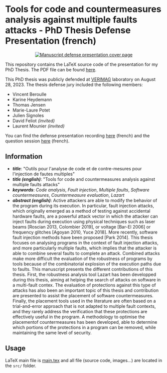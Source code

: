 # Tools for code and countermeasures analysis against multiple faults attacks - PhD Thesis Defense Presentation (french)

<p align="center">
  <a href="phd-thesis-defense-fr.pdf"><img src="cover.png" title="Manuscript defense presentation cover page"></a>
</p>

This repository contains the LaTeX source code of the presentation for my PhD Thesis.
The PDF file can be found [here](phd-thesis-manuscript-fr.pdf).

This PhD thesis was publicly defended at [VERIMAG](https://www-verimag.imag.fr/?lang=en)  laboratory on August 28, 2023. The thesis defense jury included the following members:
 - Vincent Beroulle
 - Karine Heydemann
 - Thomas Jensen
 - Marie-Laure Potet
 - Julien Signoles
 - David Feliot *(invited)*
 - Laurent Mounier *(invited)*

You can find the defense presentation recording [here](https://www.youtube.com/watch?v=KDjPvQPlbNc) (french) and the question session [here](https://www.youtube.com/watch?v=tbZydVJQ1sU) (french).

## Information

 - ***title***: "Outils pour l'analyse de code et de contre-mesures pour l'injection de fautes multiples"
 - ***title (english)***: "Tools for code and countermeasures analysis against multiple faults
attacks"
 - ***keywords***: *Code analysis*, *Fault injection*, *Multiple faults*, *Software countermeasures*, *Countermeasure evaluation*, *Lazart*
 - ***abstract (english)***: Active attackers are able to modify the behavior of the program during its execution. In particular, fault injection attacks, which originally emerged as a method of testing against accidental hardware faults, are a powerful attack vector in which the attacker can inject faults during execution using physical techniques such as laser beams [Roscian 2013, Colombier 2019], or voltage [Bar-El 2006] or frequency glitches [Agoyan 2010, Yuce 2018]. 
 More recently, software fault injection methods have been proposed [Park 2014]. This thesis focuses on analysing programs in the context of fault injection attacks, and more particularly multiple faults, which implies that the attacker is able to combine several faults to complete an attack. Combined attacks make more difficult the evaluation of the robustness of programs by tools because of the combinatorial explosion of the execution paths due to faults.
This manuscript presents the different contributions of this thesis. First, the robustness
analysis tool Lazart has been developped during this thesis, aiming at helping the search of
attacks on software in a multi-fault contex. The evaluation of protections against this type
of attacks has also been an important topic of this thesis and contribution are presented
to assist the placement of software countermeasures. Finally, the placement tools used in
the literature are often based on a trial-and-error approach that is not adapted to multiple
fault contexts, and they rarely address the verification that these protections are effectively
useful in the program. A methodology to optimise the placementof countermeasures has
been developed, able to determine which portions of the protections in a program can be
removed, while maintaining the same level of security.

## Usage

LaTeX main file is [main.tex](src/main.tex) and all file (source code, images...) are located in the `src/` folder. 